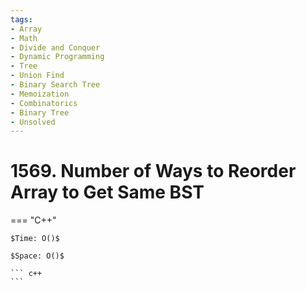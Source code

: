 ```yaml
---
tags:
- Array
- Math
- Divide and Conquer
- Dynamic Programming
- Tree
- Union Find
- Binary Search Tree
- Memoization
- Combinatorics
- Binary Tree
- Unsolved
---
```



# 1569. Number of Ways to Reorder Array to Get Same BST

=== "C++"

    $Time: O()$

    $Space: O()$

    ``` c++
    ```